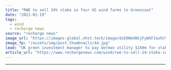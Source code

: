 ```yaml
---
title: "RWE to sell 24% stake in four US wind farms to Greencoat"
date: "2021-01-19"
tags: 
  - wind
  - recharge news
source: "recharge news"
image_url: "https://images-global.nhst.tech/image/dzE0NmVWSjFyWXFJazhCVCtrMlEzMjZOWnpSYTFUUm1WbmVFWFFaVWMxVT0=/nhst/binary/b7b2c6d382598c309f6c5cd844f1a8d3"
image_fp: "/assets/img/post_thumbnails/44.jpg"
lead: "UK green investment manager to pay German utility $160m for stake corresponding to a pro-rata capacity of 207MW"
article_url: "https://www.rechargenews.com/wind/rwe-to-sell-24-stake-in-four-us-wind-farms-to-greencoat/2-1-947020"
---
```


---
